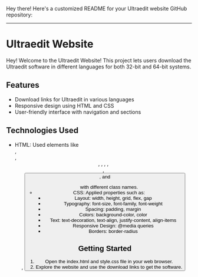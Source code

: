 Hey there! Here's a customized README for your Ultraedit website GitHub repository:

---

# Ultraedit Website

Hey! Welcome to the Ultraedit Website! This project lets users download the Ultraedit software in different languages for both 32-bit and 64-bit systems.

## Features

- Download links for Ultraedit in various languages
- Responsive design using HTML and CSS
- User-friendly interface with navigation and sections

## Technologies Used

- HTML: Used elements like <nav>, <div>, <header>, <span>, <a>, <img>, <main>, <section>, <button>, and <ul> with different class names.
- CSS: Applied properties such as:
  - Layout: width, height, grid, flex, gap
  - Typography: font-size, font-family, font-weight
  - Spacing: padding, margin
  - Colors: background-color, color
  - Text: text-decoration, text-align, justify-content, align-items
  - Responsive Design: @media queries
  - Borders: border-radius

## Getting Started
1. Open the index.html and style.css file in your web browser.
2. Explore the website and use the download links to get the software.
